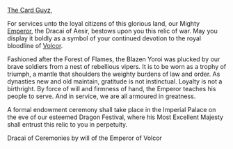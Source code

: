 [The Card Guyz](https://twitter.com/TheCardGuyz?s=20&t=f-Ohi6hjvdWsPshTGhqypQ),

For services unto the loyal citizens of this glorious land, our Mighty [Emperor](../heroes-of-rathe/emperor-about.md), the Dracai of Aesir, bestows upon you this relic of war. May you display it boldly as a symbol of your continued devotion to the royal bloodline of [Volcor](../regions/rathe/volcor/volcor.md).

Fashioned after the Forest of Flames, the Blazen Yoroi was plucked by our brave soldiers from a nest of rebellious vipers. It is to be worn as a trophy of triumph, a mantle that shoulders the weighty burdens of law and order. As dynasties new and old maintain, gratitude is not instinctual. Loyalty is not a birthright. By force of will and firmness of hand, the Emperor teaches his people to serve. And in service, we are all armoured in greatness.

A formal endowment ceremony shall take place in the Imperial Palace on the eve of our esteemed Dragon Festival, where his Most Excellent Majesty shall entrust this relic to you in perpetuity.

Dracai of Ceremonies by will of the Emperor of Volcor
